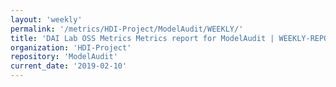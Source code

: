 ```yaml
---
layout: 'weekly'
permalink: '/metrics/HDI-Project/ModelAudit/WEEKLY/'
title: 'DAI Lab OSS Metrics Metrics report for ModelAudit | WEEKLY-REPORT-2019-02-10'
organization: 'HDI-Project'
repository: 'ModelAudit'
current_date: '2019-02-10'
---
```

